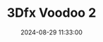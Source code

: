 ---
layout: post
title: 3Dfx Voodoo 2
summary: 
date: '2024-08-29 11:33:00'
#tags: [3Dfx, Graphics Cards, PC, Voodoo]
tags: [Graphics Cards]
---